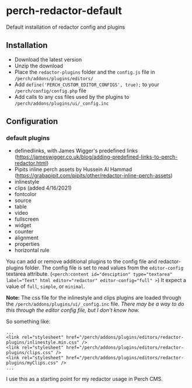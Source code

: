 # perch-redactor-default
Default installation of redactor config and plugins

## Installation

- Download the latest version
- Unzip the download
- Place the `redactor-plugins` folder and the `config.js` file in `/perch/addons/plugins/editors/`
- Add `define('PERCH_CUSTOM_EDITOR_CONFIGS', true);` to your `/perch/config/config.php` file
- Add calls to any css files used by the plugins to `/perch/addons/plugins/ui/_config.inc`



## Configuration

### default plugins

- definedlinks, with James Wigger's predefined links (https://jameswigger.co.uk/blog/adding-predefined-links-to-perch-redactor.html)
- Pipits inline perch assets by Hussein Al Hammad (https://grabapipit.com/pipits/other/redactor-inline-perch-assets)
- inlinestyle
- clips (added 4/16/2021)
- fontcolor
- source
- table
- video
- fullscreen
- widget
- counter
- alignment
- properties
- horizontal rule



You can add or remove additional plugins to the config file and redactor-plugins folder. The config file is set to read values from the `editor-config` textarea attribute. (`<perch:content id="desciption" type="textarea" label="Text" html editor="redactor" editor-config="full" >`) It expect a value of `full`, `simple`, or `minimal`.

**Note:** The css file for the inlinestyle and clips plugins are loaded through the `/perch/addons/plugins/ui/_config.inc` file. _There may be a way to do this through the editor config file, but I don't know how._

So something like:

```
...
<link rel="stylesheet" href="/perch/addons/plugins/editors/redactor-plugins/inlinestyle.min.css" />
<link rel="stylesheet" href="/perch/addons/plugins/editors/redactor-plugins/clips.css" />
<link rel="stylesheet" href="/perch/addons/plugins/editors/redactor-plugins/myClips.css" />
...
```

I use this as a starting point for my redactor usage in Perch CMS.

